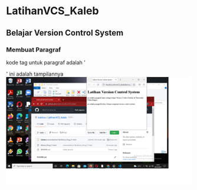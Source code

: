 # LatihanVCS_Kaleb
## Belajar Version Control System

### Membuat Paragraf
kode tag untuk paragraf adalah '<p>'
ini adalah tampilannya
![Gambar 1](screenshot/ss99.png)